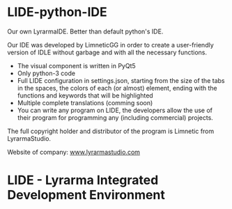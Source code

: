 # LIDE-python-IDE
Our own LyrarmaIDE. Better than default python's IDE.


Our IDE was developed by LimneticGG in order to create a user-friendly version of IDLE without garbage and with all the necessary functions.
- The visual component is written in PyQt5
- Only python-3 code
- Full LIDE configuration in settings.json, starting from the size of the tabs in the spaces, the colors of each (or almost) element, ending with the functions and keywords that will be highlighted
- Multiple complete translations (comming soon)
- You can write any program on LIDE, the developers allow the use of their program for programming any (including commercial) projects.

The full copyright holder and distributor of the program is Limnetic from LyrarmaStudio.

Website of company: www.lyrarmastudio.com

# LIDE - Lyrarma Integrated Development Environment
